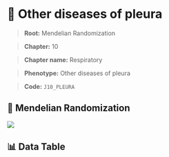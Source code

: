 # 🧪 Other diseases of pleura

> **Root:** Mendelian Randomization

> **Chapter:** 10  

> **Chapter name:** Respiratory

> **Phenotype:** Other diseases of pleura  

> **Code:** `J10_PLEURA`

## 🧬 Mendelian Randomization  

<img src="/MR/Figures/Forward/J10_PLEURA.png"/>

## 📊 Data Table

<CsvTableMRF src="/public/MR/Data/Forward/J10_PLEURA.csv"/>
